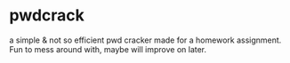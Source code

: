 # pwdcrack
a simple &amp; not so efficient pwd cracker made for a homework assignment.
Fun to mess around with, maybe will improve on later.
